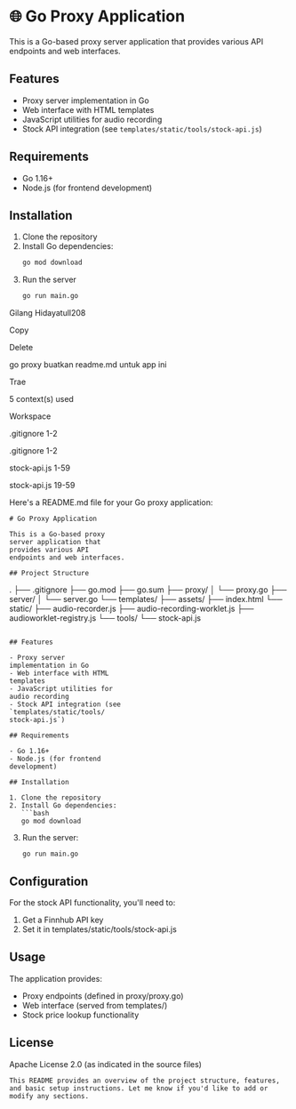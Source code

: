  # 🌐 Go Proxy Application

This is a Go-based proxy server application that provides various API endpoints and web interfaces.

## Features

- Proxy server implementation in Go
- Web interface with HTML templates
- JavaScript utilities for audio recording
- Stock API integration (see `templates/static/tools/stock-api.js`)

## Requirements

- Go 1.16+
- Node.js (for frontend development)

## Installation

1. Clone the repository
2. Install Go dependencies:
   ```bash
   go mod download
   ```
3. Run the server
   ```bash
   go run main.go
   ```
Gilang Hidayatull208

Copy

Delete

go proxy buatkan readme.md untuk app ini

Trae

5 context(s) used

Workspace

.gitignore 1-2

.gitignore 1-2

stock-api.js 1-59

stock-api.js 19-59

Here's a README.md file for your Go proxy application:

```
# Go Proxy Application

This is a Go-based proxy 
server application that 
provides various API 
endpoints and web interfaces.

## Project Structure

```
.
├── .gitignore
├── go.mod
├── go.sum
├── proxy/
│   └── proxy.go
├── server/
│   └── server.go
└── templates/
├── assets/
├── index.html
└── static/
├── audio-recorder.js
├── audio-recording-worklet.js
├── audioworklet-registry.js
└── tools/
└── stock-api.js

```

## Features

- Proxy server 
implementation in Go
- Web interface with HTML 
templates
- JavaScript utilities for 
audio recording
- Stock API integration (see 
`templates/static/tools/
stock-api.js`)

## Requirements

- Go 1.16+
- Node.js (for frontend 
development)

## Installation

1. Clone the repository
2. Install Go dependencies:
   ```bash
   go mod download
```
3. Run the server:
   ```
   go run main.go
   ```
## Configuration
For the stock API functionality, you'll need to:

1. Get a Finnhub API key
2. Set it in templates/static/tools/stock-api.js
## Usage
The application provides:

- Proxy endpoints (defined in proxy/proxy.go)
- Web interface (served from templates/)
- Stock price lookup functionality
## License
Apache License 2.0 (as indicated in the source files)

```
This README provides an overview of the project structure, features, and basic setup instructions. Let me know if you'd like to add or modify any sections.
```
